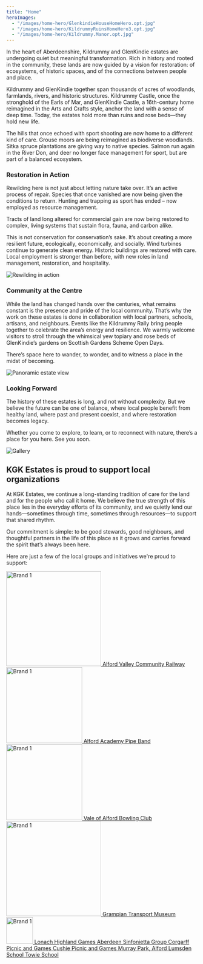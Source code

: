```yaml
---
title: "Home"
heroImages:
  - "/images/home-hero/GlenkindieHouseHomeHero.opt.jpg"
  - "/images/home-hero/KildrummyRuinsHomeHero3.opt.jpg"
  - "/images/home-hero/Kildrummy.Manor.opt.jpg"
---
```


<div class="text-center home-first-section">
  <div class="welcome-image"></div>
  <p>
    In the heart of Aberdeenshire, Kildrummy and GlenKindie estates are undergoing
quiet but meaningful transformation. Rich in history and rooted in the community,
these lands are now guided by a vision for restoration: of ecosystems, of historic
spaces, and of the connections between people and place.
  </p>
    <p>
    Kildrummy and GlenKindie together span thousands of acres of woodlands,
farmlands, rivers, and historic structures. Kildrummy Castle, once the stronghold of
the Earls of Mar, and GlenKindie Castle, a 16th-century home reimagined in the Arts
and Crafts style, anchor the land with a sense of deep time. Today, the estates hold
more than ruins and rose beds—they hold new life.
  </p>
  <p>
    The hills that once echoed with sport shooting are now home to a different kind of
care. Grouse moors are being reimagined as biodiverse woodlands. Sitka spruce
plantations are giving way to native species. Salmon run again in the River Don, and
deer no longer face management for sport, but are part of a balanced ecosystem.
  </p>
</div>

<div class="content">
  <section class="image-share">
    <div class="image-share-text-col">
      <h3>Restoration in Action</h3>
      <p>Rewilding here is not just about letting nature take over. It’s an active process of
repair. Species that once vanished are now being given the conditions to return.
Hunting and trapping as sport has ended – now employed as resource management.</p>
      <p>Tracts of land long altered for commercial gain are now being restored to complex, living
systems that sustain flora, fauna, and
carbon alike.</p>
		<p>This is not conservation for conservation’s sake. It’s about creating a more resilient
future, ecologically, economically, and socially. Wind turbines continue to generate
clean energy. Historic buildings are restored with care. Local employment is stronger
than before, with new roles in land management, restoration, and hospitality.</p>
    </div>
    <div class="image-share-img-col">
      <img src="/images/beethistle.jpg" alt="Rewilding in action">
    </div>
  </section>
</div>


<div class="text-center home-first-section alt-hero">

### Community at the Centre
<p>While the land has changed hands over the centuries, what remains constant is the
presence and pride of the local community. That’s why the work on these estates is
done in collaboration with local partners, schools, artisans, and neighbours. Events
like the Kildrummy Rally bring people together to celebrate the area’s energy and
resilience. We warmly welcome visitors to stroll through the whimsical yew topiary and rose
beds of GlenKindie’s gardens on Scottish Gardens Scheme Open Days.
</p>
<p>There’s space here to wander, to wonder, and to witness a place in the midst of becoming.
</p>

</div>

<div class="wide-image">
  <img src="/images/about-glenkindoe-hdr.jpg" alt="Panoramic estate view" class="img-fluid w-100">
</div>

<div class="text-center home-first-section alt-hero">

### Looking Forward
<p>The history of these estates is long, and not without complexity. But we believe the
future can be one of balance, where local people benefit from healthy land, where
past and present coexist, and where restoration becomes legacy.
</p>
<p>Whether you come to explore, to learn, or to reconnect with nature, there’s a place
for you here. See you soon.
</p>
</div>

<div class="cottage-gallery-title">
  <img
    src="/images/community.svg"
    alt="Gallery"
    class="gallery-lettering"
  />
</div>
<!--
<div class="text-center home-first-section alt-hero">
<p>At KGK Estates, we continue a long-standing tradition of care for the land and for the
people who call it home.
</p>
<p>We believe the true strength of this place lies in the everyday efforts of its community, and
we quietly lend our hands—sometimes through time, sometimes through resources—to
support that shared rhythm.
</p>
<p>Our commitment is simple: to be good stewards, good neighbours, and thoughtful partners
in the life of this place as it grows and carries forward the spirit that’s always been here.
</p>
</div>
-->
<section class="boxed-section">
  <div class="boxed-content">
    <h2>KGK Estates is proud to support local organizations</h2>
    <p>
      At KGK Estates, we continue a long-standing tradition of care for the land and for the people who call it home. We believe the true strength of this place lies in the everyday efforts of its community, and we quietly lend our hands—sometimes through time, sometimes through resources—to support that shared rhythm.</p>
<p>Our commitment is simple: to be good stewards, good neighbours, and thoughtful partners in the life of this place as it grows and carries forward the spirit that’s always been here.
    </p>
  </div>
</section>

<div class="support-groups">
	<p>Here are just a few of the local groups and initiatives we're proud to support:</p>
</div>
<!--
<section class="image-text-section">
  <div class="image-col">
    <img src="/images/Alford-Valley-Preferred-Totem.png" alt="Descriptive alt text">
  </div>
  <div class="text-col">
    <h2>Alford Valley Community Railway</h2>
    <p>
      This locally run, community owned stream train has been part of Alford’s history since 1856.
    </p>
  </div>
</section>

<div class="link-spot">
	<a href="https://avcr.org.uk/" target="_blank" rel="noopener noreferrer">https://avcr.org.uk/</a>
</div>

<section class="image-text-section">
  <div class="text-col" style="padding-left: 1rem;">
    <h2>Cushnie Picnic and Games</h2>
    <p>
      A local held and run family Picnic and Games day with lots for all the family; held at the end of June each year.
    </p>
  </div>
</section>

<div class="link-spot">
	<a href="https://www.facebook.com/groups/726436874105787/events" target="_blank" rel="noopener noreferrer">https://www.facebook.com/groups/726436874105787/events</a>
</div>

<section class="image-text-section">
  <div class="text-col" style="padding-left: 1rem;">
    <h2>Corgarff Picnic and Games</h2>
    <p>
      Another small picnic and games but at the other end of the local community.
    </p>
  </div>
</section>

<div class="link-spot">
	<a href="https://www.facebook.com/p/Corgarff-Picnic-Games-100064911813508/" target="_blank" rel="noopener noreferrer">https://www.facebook.com/p/Corgarff-Picnic-Games-100064911813508/</a>
</div>

<section class="image-text-section">
  <div class="image-col">
    <img src="/images/AlfordAcademyPipeBand.png" alt="Descriptive alt text"
  style="width:270px; height:auto;"
>
  </div>
  <div class="text-col">
    <h2>Alford Academy Pipe Band</h2>
    <p>
      Assistance acquiring more chanters, drums and kit for the pupils learning the instruments through Alfred Academy school.
    </p>
  </div>
</section>

<div class="link-spot">
	<a href="https://www.facebook.com/alfordacademypipeband/" target="_blank" rel="noopener noreferrer">https://www.facebook.com/alfordacademypipeband/</a>
</div>

<section class="image-text-section">
  <div class="image-col">
    <img
  src="/images/vale.alford.bowling.club.png"
  alt="Descriptive alt text"
  style="width:270px; height:auto;"
>
  </div>
  <div class="text-col">
    <h2>Vale of Alford Bowling Club</h2>
    <p>
      This locally run, community owned stream train has been part of Alford’s history since 1856.
    </p>
  </div>
</section>

<div class="link-spot">
	<a href="https://www.facebook.com/ValeOfAlfordBowlingClub/" target="_blank" rel="noopener noreferrer">https://www.facebook.com/ValeOfAlfordBowlingClub/</a>
</div>

<section class="image-text-section">
  <div class="text-col" style="padding-left: 1rem;">
    <h2>Towie and Lumsden Schools</h2>
    <p>
      New netball bibs and kit were purchased to help the 2 schools form a joint team to
compete in local school competitions.
    </p>
  </div>
</section>

<div class="link-spot">
	<a href="https://www.towie.aberdeenshire.sch.uk/" target="_blank" rel="noopener noreferrer">www.towie.aberdeenshire.sch.uk</a>
</div>
<div class="link-spot">
	<a href="https://www.lumsden.aberdeenshire.sch.uk/" target="_blank" rel="noopener noreferrer">www.lumsden.aberdeenshire.sch.uk</a>
</div>

<section class="image-text-section">
  <div class="text-col" style="padding-left: 1rem;">
    <h2>Aberdeen Sinfonietta Group</h2>
    <p>
      a locally run musical ensemble to help facilitate
concerts to raise awareness of their group
    </p>
  </div>
</section>

<div class="link-spot">
	<a href="http://www.aberdeensinfonietta.com/" target="_blank" rel="noopener noreferrer">http://www.aberdeensinfonietta.com/</a>
</div>

<section class="image-text-section">
  <div class="image-col">
<img
  src="/images/gtm_logo.svg"
  alt="Descriptive alt text"
  style="width:350px; height:auto;"
>
  </div>
  <div class="text-col">
    <h2>Grampian Transport Museum</h2>
    <p>
      a locally run musical ensemble to help facilitate concerts to raise awareness of their group
    </p>
  </div>
</section>

<div class="link-spot">
	<a href="https://www.gtm.org.uk/" target="_blank" rel="noopener noreferrer">https://www.gtm.org.uk/</a>
</div>

<section class="image-text-section">
  <div class="text-col" style="padding-left: 1rem;">
    <h2>Murray Park, Alford</h2>
    <p>
to help with restoration of the park after Storm Arwin. Staff have been offered to help with the repair/restoration works too.
    </p>
  </div>
</section>

<div class="link-spot">
	<a href="https://www.woodlandtrust.org.uk" target="_blank" rel="noopener noreferrer">woodlandtrust.org.uk</a>
</div>

<section class="image-text-section">
  <div class="image-col">
  	<img
  src="/images/lonach.svg"
  alt="Descriptive alt text"
  style="width:160px; height:auto;"
>
  </div>
  <div class="text-col">
    <h2>Lonach Highland Games</h2>
  </div>
</section>

<div class="link-spot">
  <a href="https://www.lonach.org/" target="_blank" rel="noopener noreferrer">https://www.lonach.org/</a>
</div>
-->

<div class="logo-grid-container">
  <div class="logo-grid">
    <!-- with image + title -->
    <a href="https://avcr.org.uk/" class="square" target="_blank" rel="noopener noreferrer">
      <img src="/images/Alford-Valley-Preferred-Totem.png" alt="Brand 1" width="250" height="auto">
      <span class="title">Alford Valley Community Railway</span>
    </a>
    <a href="https://www.facebook.com/alfordacademypipeband/" class="square" target="_blank" rel="noopener noreferrer">
      <img src="/images/AlfordAcademyPipeBand.png" alt="Brand 1" width="200" height="auto">
      <span class="title">Alford Academy Pipe Band</span>
    </a>
    <a href="https://www.facebook.com/ValeOfAlfordBowlingClub/" class="square" target="_blank" rel="noopener noreferrer">
      <img src="/images/vale.alford.bowling.club.png" alt="Brand 1" width="200" height="auto">
      <span class="title">Vale of Alford Bowling Club</span>
    </a>
    <a href="https://www.gtm.org.uk/" class="square" target="_blank" rel="noopener noreferrer">
      <img src="/images/gtm_logo.svg" alt="Brand 1" width="250" height="auto">
      <span class="title">Grampian Transport Museum</span>
    </a>
    <a href="https://www.lonach.org/" class="square" target="_blank" rel="noopener noreferrer">
      <img src="/images/lonach.svg" alt="Brand 1" width="70" height="auto">
      <span class="title">Lonach Highland Games</span>
    </a>
    <a href="http://www.aberdeensinfonietta.com/" class="square no-image" target="_blank" rel="noopener noreferrer">
      <span class="title">Aberdeen Sinfonietta Group</span>
    </a>
    <a href="https://www.facebook.com/p/Corgarff-Picnic-Games-100064911813508/" class="square no-image" target="_blank" rel="noopener noreferrer">
      <span class="title">Corgarff Picnic and Games</span>
    </a>
    <a href="https://www.facebook.com/groups/726436874105787/events" class="square no-image" target="_blank" rel="noopener noreferrer">
      <span class="title">Cushie Picnic and Games</span>
    </a>
    <a href="https://www.woodlandtrust.org.uk/" class="square no-image" target="_blank" rel="noopener noreferrer">
      <span class="title">Murray Park, Alford</span>
    </a>
    <a href="https://www.lumsden.aberdeenshire.sch.uk/" class="square no-image" target="_blank" rel="noopener noreferrer">
      <span class="title">Lumsden School</span>
    </a>
    <a href="https://www.towie.aberdeenshire.sch.uk/" class="square no-image" target="_blank" rel="noopener noreferrer">
      <span class="title">Towie School</span>
    </a>
  </div>
</div>

<!--
<div class="content">
  <section class="image-share image-share--reverse">
    <div class="image-share-text-col">
      <h3>Kildrummy Veteran & Vintage Vehicles Club Rally</h3>
      <p>Every summer, the Kildrummy Rally draws enthusiasts and curious visitors alike to admire classic cars, vintage tractors, and motorcycles. Held on the estate grounds, it’s a relaxed, family-friendly event that feels part country fete, part living museum. Engines hum, stories are swapped, and the patch of land becomes a home for mechanical nostalgia.</p>
    </div>
    <div class="image-share-img-col">
      <img src="/images/beethistle.jpg" alt="Rewilding in action">
    </div>
  </section>
</div>

<div class="text-center home-first-section alt-hero">

### Aboyne Highland Games
<p>A short drive away, the Aboyne Games is a spring fixture dating back to 1867. Strong athletes weave through caber tosses while pipe bands set the tempo. There’s dancing, children’s races, and highland hospitality under the open sky.
</p>
</div>

<div class="content">
  <section class="image-share">
    <div class="image-share-text-col">
      <h3>Aberdeen Highland Games</h3>
      <p>Held at Hazlehead Park in Aberdeen in the summertime, this event draws up to 15,000 people for heavy athletics, Highland dancing, piping competitions, and local trade stalls. Meanwhile, families gather on grassy banks to soak in the spectacle of kilts and camaraderie.</p>
    </div>
    <div class="image-share-img-col">
      <img src="/images/beethistle.jpg" alt="Rewilding in action">
    </div>
  </section>
</div>
-->
















